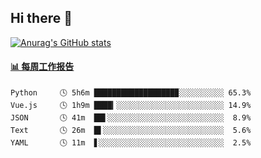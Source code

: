 ## Hi there 👋

[![Anurag's GitHub stats](https://github-readme-stats.vercel.app/api?username=orilights)](https://github.com/anuraghazra/github-readme-stats)

<!--
**OriLight152/OriLight152** is a ✨ _special_ ✨ repository because its `README.md` (this file) appears on your GitHub profile.

Here are some ideas to get you started:

- 🔭 I’m currently working on ...
- 🌱 I’m currently learning ...
- 👯 I’m looking to collaborate on ...
- 🤔 I’m looking for help with ...
- 💬 Ask me about ...
- 📫 How to reach me: ...
- 😄 Pronouns: ...
- ⚡ Fun fact: ...
-->

<!-- waka-box start -->
#### <a href="https://gist.github.com/92c8d5b388768c10efcba86e82b7c4fb" target="_blank">📊 每周工作报告</a>
```text
Python     🕓 5h6m ██████████████████▉░░░░░░░░░░ 65.3%
Vue.js     🕓 1h9m ████▎░░░░░░░░░░░░░░░░░░░░░░░░ 14.9%
JSON       🕓 41m  ██▌░░░░░░░░░░░░░░░░░░░░░░░░░░  8.9%
Text       🕓 26m  █▌░░░░░░░░░░░░░░░░░░░░░░░░░░░  5.6%
YAML       🕓 11m  ▋░░░░░░░░░░░░░░░░░░░░░░░░░░░░  2.5%
```
<!-- Powered by https://github.com/journey-ad/waka-box-go . -->
<!-- waka-box end -->
